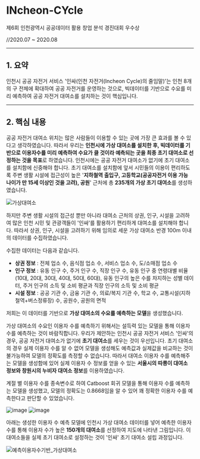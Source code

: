 # INcheon-CYcle
제6회 인천광역시 공공데이터 활용 창업 분석 경진대회 우수상

//2020.07 ~ 2020.08

---
## 1. 요약
인천시 공공 자전거 서비스 '인싸(인천 자전거(Incheon Cycle)의 줄임말)'는 인천 8개의 구 전체에 확대하여 공공 자전거를 운영하는 것으로, 빅데이터를 기반으로 수요를 미리 예측하여 공공 자전거 대여소를 설치하는 것이 핵심입니다.

---
## 2. 핵심 내용
공공 자전거 대여소 위치는 많은 사람들이 이용할 수 있는 곳에 가장 큰 효과를 볼 수 있다고 생각하였습니다.
따라서 우리는 **인천시에 가상 대여소를 설치한 후, 빅데이터를 기반으로 이용자수를 미리 예측하여 수요가 클 것이라 예측되는 곳을 최종 초기 대여소로 선정하는 것을 목표**로 하였습니다. 
인천시에는 공공 자전거 대여소가 없기에 초기 대여소를 설치함에 신중해야 합니다. 
초기 대여소를 설치함에 앞서 시민들의 이용이 편리하도록 주변 생활 시설에 접근성이 높은 '**지하철역 출입구, 고등학교(공공자전거 이용 가능 나이가 만 15세 이상인 것을 고려), 공원**' 근처에 총 **235개의 가상 초기 대여소**를 생성하였습니다.


![가상대여소](https://github.com/eunjiiiiii/INcheon-CYcle/assets/47842737/833de454-9d7e-415d-b827-2cee730c1ac8)



하지만 주변 생활 시설의 접근성 뿐만 아니라 대여소 근처의 상권, 인구, 시설을 고려하여 많은 인천 시민 및 관광객들이 '인싸'를 활용하기 편리하게 대여소를 설치해야 합니다. 
따라서 상권, 인구, 시설을 고려하기 위해 임의로 세운 가상 대여소 반경 100m 이내의 데이터를 수집하였습니다.


수집한 데이터는 다음과 같습니다.


- **상권 정보**
  : 전체 업소 수, 음식점 업소  수, 서비스 업소 수, 도/소매점 업소 수
- **인구 정보**
  : 유동 인구 수, 주거 인구 수, 직장 인구 수, 유동 인구 중 연령대별 비율(10대, 20대, 30대, 40대, 50대, 60대), 유동 인구의 높은 수를 차지하는 성별 데이터, 주거 인구의 소득 및 소비 평균과 직장 인구의 소득 및 소비 평균
- **시설 정보**
  : 공공 기관 수, 금융 기관 수, 의료/복지 기관 수, 학교 수, 교통시설(지하철역+버스정류장) 수, 공원수, 공원의 면적


저희는 이 데이터를 기반으로 **가상 대여소의 수요를 예측하는 모델**을 생성했습니다.


가상 대여소의 수요인 이용자 수를 예측하기 위해서는 설득력 있는 모델을 통해 이용자 수를 예측하는 것이 바람직합니다.
우리가 제안하는 인천시 공공 자전거 서비스 '인싸'의 경우, 공공 자전거 대여소가 없기에 **초기 대여소**를 세우는 것이 우선입니다.
초기 대여소의 경우 실제 이용자 수를 알 수 없어 모델을 생성해도 예측값과 실제값을 비교하는 것이 불가능하여 모델의 정확도를 측정할 수 없습니다. 따라서 대여소 이용자 수를 예측해주는 모델을 생성함에 있어 실제 이용자 수 정보를 얻을 수 있는 **서울시의 따릉이 대여소 정보와 창원시의 누비자 대여소 정보**를 이용하였습니다. 


계절 별 이용자 수를 종속변수로 하여 Catboost 회귀 모델을 통해 이용자 수를 예측하는 모델을 생성했고, 모델의 정확도는 0.8668임을 알 수 있어 꽤 정확한 이용자 수를 예측한다고 판단할 수 있었습니다.  

![image](https://github.com/eunjiiiiii/INcheon-CYcle/assets/47842737/662cf353-4252-4c76-9d69-95e8309c6150)
![image](https://github.com/eunjiiiiii/INcheon-CYcle/assets/47842737/b3a42b32-1176-4b2e-95dd-5b301cd84e07)


아래는 생성한 이용자 수 예측 모델에 인천시 가상 대여소 데이터를 넣어 예측한 이용자 수를 통해 이용자 수가 높은 **150개의 대여소**를 선정하여 지도에 나타낸 그림입니다. 이 대여소들을 실제 초기 대여소로 설정하는 것이 '인싸' 초기 대여소 설립 과정입니다.


![예측이용자수기반_가상대여소](https://github.com/eunjiiiiii/INcheon-CYcle/assets/47842737/91ba5946-894a-469e-8863-d4c164981fd4)

